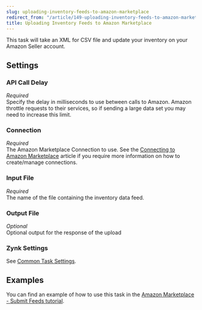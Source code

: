 ```yaml
---
slug: uploading-inventory-feeds-to-amazon-marketplace
redirect_from: "/article/149-uploading-inventory-feeds-to-amazon-marketplace"
title: Uploading Inventory Feeds to Amazon Marketplace
---
```

This task will take an XML for CSV file and update your inventory on your Amazon Seller account.

## Settings
### API Call Delay
_Required_  
Specify the delay in milliseconds to use between calls to Amazon. Amazon throttle requests to their services, so if sending a large data set you may need to increase this limit.

### Connection
_Required_  
The Amazon Marketplace Connection to use. See the [Connecting to Amazon Marketplace](connecting-to-amazon-marketplace) article if you require more information on how to create/manage connections.

### Input File
_Required_  
The name of the file containing the inventory data feed.

### Output File
_Optional_  
Optional output for the response of the upload

### Zynk Settings
See [Common Task Settings](common-task-settings).

## Examples
You can find an example of how to use this task in the [Amazon Marketplace - Submit Feeds tutorial](amazon-submit-feeds).